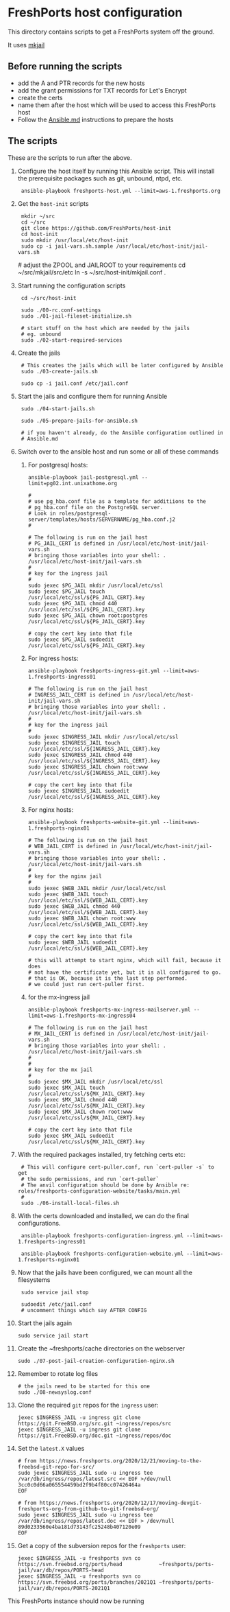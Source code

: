 # FreshPorts host configuration

This directory contains scripts to get a FreshPorts system off the ground.

It uses [mkjail](https://github.com/mkjail/mkjail)

## Before running the scripts

* add the A and PTR records for the new hosts
* add the grant permissions for TXT records for Let's Encrypt
* create the certs
* name them after the host which will be used to access this FreshPorts host
* Follow the [Ansible.md](Ansible.md) instructions to prepare the hosts

## The scripts

These are the scripts to run after the above.

1. Configure the host itself by running this Ansible script. This will
install the prerequisite packages such as git, unbound, ntpd, etc.

        ansible-playbook freshports-host.yml --limit=aws-1.freshports.org

1. Get the `host-init` scripts
    
        mkdir ~/src
        cd ~/src
        git clone https://github.com/FreshPorts/host-init
        cd host-init
        sudo mkdir /usr/local/etc/host-init
        sudo cp -i jail-vars.sh.sample /usr/local/etc/host-init/jail-vars.sh

	\# adjust the ZPOOL and JAILROOT to your requirements
        cd ~/src/mkjail/src/etc
        ln -s ~/src/host-init/mkjail.conf .

1. Start running the configuration scripts

        cd ~/src/host-init

        sudo ./00-rc.conf-settings
        sudo ./01-jail-fileset-initialize.sh

        # start stuff on the host which are needed by the jails
        # eg. unbound
        sudo ./02-start-required-services

1. Create the jails

        # This creates the jails which will be later configured by Ansible
        sudo ./03-create-jails.sh

        sudo cp -i jail.conf /etc/jail.conf

1. Start the jails and configure them for running Ansible

        sudo ./04-start-jails.sh

        sudo ./05-prepare-jails-for-ansible.sh

        # if you haven't already, do the Ansible configuration outlined in
        # Ansible.md

1. Switch over to the ansible host and run some or all of these commands

     1. For postgresql hosts:

            ansible-playbook jail-postgresql.yml --limit=pg02.int.unixathome.org

            #
            # use pg_hba.conf file as a template for additiions to the
            # pg_hba.conf file on the PostgreSQL server.
            # Look in roles/postgresql-server/templates/hosts/SERVERNAME/pg_hba.conf.j2
            #

            # The following is run on the jail host
            # PG_JAIL_CERT is defined in /usr/local/etc/host-init/jail-vars.sh
            # bringing those variables into your shell: . /usr/local/etc/host-init/jail-vars.sh
            #
            # key for the ingress jail
            #
            sudo jexec $PG_JAIL mkdir /usr/local/etc/ssl
            sudo jexec $PG_JAIL touch /usr/local/etc/ssl/${PG_JAIL_CERT}.key
            sudo jexec $PG_JAIL chmod 440 /usr/local/etc/ssl/${PG_JAIL_CERT}.key
            sudo jexec $PG_JAIL chown root:postgres /usr/local/etc/ssl/${PG_JAIL_CERT}.key

            # copy the cert key into that file
            sudo jexec $PG_JAIL sudoedit /usr/local/etc/ssl/${PG_JAIL_CERT}.key

     1. For ingress hosts:

            ansible-playbook freshports-ingress-git.yml --limit=aws-1.freshports-ingress01

            # The following is run on the jail host
            # INGRESS_JAIL_CERT is defined in /usr/local/etc/host-init/jail-vars.sh
            # bringing those variables into your shell: . /usr/local/etc/host-init/jail-vars.sh
            #
            # key for the ingress jail
            #
            sudo jexec $INGRESS_JAIL mkdir /usr/local/etc/ssl
            sudo jexec $INGRESS_JAIL touch /usr/local/etc/ssl/${INGRESS_JAIL_CERT}.key
            sudo jexec $INGRESS_JAIL chmod 440 /usr/local/etc/ssl/${INGRESS_JAIL_CERT}.key
            sudo jexec $INGRESS_JAIL chown root:www /usr/local/etc/ssl/${INGRESS_JAIL_CERT}.key

            # copy the cert key into that file
            sudo jexec $INGRESS_JAIL sudoedit /usr/local/etc/ssl/${INGRESS_JAIL_CERT}.key


     1. For nginx hosts:

            ansible-playbook freshports-website-git.yml --limit=aws-1.freshports-nginx01

            # The following is run on the jail host
            # WEB_JAIL_CERT is defined in /usr/local/etc/host-init/jail-vars.sh
            # bringing those variables into your shell: . /usr/local/etc/host-init/jail-vars.sh
            #
            # key for the nginx jail
            #
            sudo jexec $WEB_JAIL mkdir /usr/local/etc/ssl
            sudo jexec $WEB_JAIL touch /usr/local/etc/ssl/${WEB_JAIL_CERT}.key
            sudo jexec $WEB_JAIL chmod 440 /usr/local/etc/ssl/${WEB_JAIL_CERT}.key
            sudo jexec $WEB_JAIL chown root:www /usr/local/etc/ssl/${WEB_JAIL_CERT}.key

            # copy the cert key into that file
            sudo jexec $WEB_JAIL sudoedit /usr/local/etc/ssl/${WEB_JAIL_CERT}.key

            # this will attempt to start nginx, which will fail, because it does
            # not have the certificate yet, but it is all configured to go.
            # that is OK, because it is the last step performed.
            # we could just run cert-puller first.

     1. for the mx-ingress jail

            ansible-playbook freshports-mx-ingress-mailserver.yml --limit=aws-1.freshports-mx-ingress04

            # The following is run on the jail host
            # MX_JAIL_CERT is defined in /usr/local/etc/host-init/jail-vars.sh
            # bringing those variables into your shell: . /usr/local/etc/host-init/jail-vars.sh
            #
            #
            # key for the mx jail
            #
            sudo jexec $MX_JAIL mkdir /usr/local/etc/ssl
            sudo jexec $MX_JAIL touch /usr/local/etc/ssl/${MX_JAIL_CERT}.key
            sudo jexec $MX_JAIL chmod 440 /usr/local/etc/ssl/${MX_JAIL_CERT}.key
            sudo jexec $MX_JAIL chown root:www /usr/local/etc/ssl/${MX_JAIL_CERT}.key

            # copy the cert key into that file
            sudo jexec $MX_JAIL sudoedit /usr/local/etc/ssl/${MX_JAIL_CERT}.key


1. With the required packages installed, try fetching certs etc:

        # This will configure cert-puller.conf, run `cert-puller -s` to get
        # the sudo permissions, and run `cert-puller`
        # The anvil configuration should be done by Ansible re: roles/freshports-configuration-website/tasks/main.yml
        #
        sudo ./06-install-local-files.sh

1. With the certs downloaded and installed, we can do the final configurations.

        ansible-playbook freshports-configuration-ingress.yml --limit=aws-1.freshports-ingress01

        ansible-playbook freshports-configuration-website.yml --limit=aws-1.freshports-nginx01

1. Now that the jails have been configured, we can mount all the filesystems

        sudo service jail stop
 
        sudoedit /etc/jail.conf
        # uncomment things which say AFTER CONFIG

1.  Start the jails again

        sudo service jail start


1.  Create the ~freshports/cache directories on the webserver

        sudo ./07-post-jail-creation-configuration-nginx.sh


1.  Remember to rotate log files

        # the jails need to be started for this one
        sudo ./08-newsyslog.conf

1.  Clone the required `git` repos for the `ingress` user:

        jexec $INGRESS_JAIL -u ingress git clone https://git.FreeBSD.org/src.git ~ingress/repos/src
        jexec $INGRESS_JAIL -u ingress git clone https://git.FreeBSD.org/doc.git ~ingress/repos/doc

1.  Set the `latest.X` values


        # from https://news.freshports.org/2020/12/21/moving-to-the-freebsd-git-repo-for-src/
        sudo jexec $INGRESS_JAIL sudo -u ingress tee /var/db/ingress/repos/latest.src << EOF >/dev/null
        3cc0c0d66a065554459bd2f9b4f80cc07426464a
        EOF

        # from https://news.freshports.org/2020/12/17/moving-devgit-freshports-org-from-github-to-git-freebsd-org/
        sudo jexec $INGRESS_JAIL sudo -u ingress tee /var/db/ingress/repos/latest.doc << EOF > /dev/null
        89d0233560e4ba181d73143fc25248b407120e09
        EOF

1.  Get a copy of the subversion repos for the `freshports` user:

        jexec $INGRESS_JAIL -u freshports svn co https://svn.freebsd.org/ports/head            ~freshports/ports-jail/var/db/repos/PORTS-head
        jexec $INGRESS_JAIL -u freshports svn co https://svn.freebsd.org/ports/branches/2021Q1 ~freshports/ports-jail/var/db/repos/PORTS-2021Q1


This FreshPorts instance should now be running
